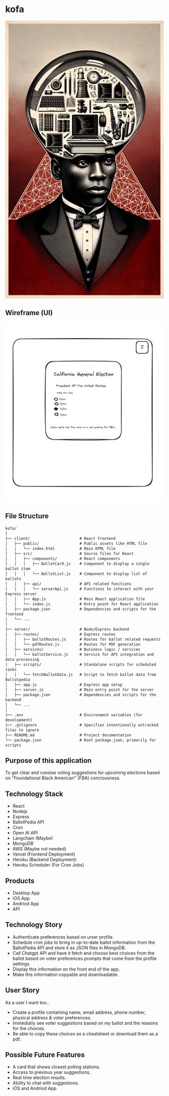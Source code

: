 # kofa
![Kofa Icon](imgs/kofa.png)

## Wireframe (UI)
![Kofa UI Wireframe](imgs/kofa-ui-wirefram.png)

## File Structure
```
kofa/
│
├── client/                      # React frontend
│   ├── public/                  # Public assets like HTML file
│   │   └── index.html           # Main HTML file
│   ├── src/                     # Source files for React
│   │   ├── components/          # React components
│   │   │   ├── BallotCard.js    # Component to display a single ballot item
│   │   │   └── BallotList.js    # Component to display list of ballots
│   │   ├── api/                 # API related functions
│   │   │   └── serverApi.js     # Functions to interact with your Express server
│   │   ├── App.js               # Main React application file
│   │   └── index.js             # Entry point for React application
│   ├── package.json             # Dependencies and scripts for the frontend
│   └── ...
│
├── server/                      # Node/Express backend
│   ├── routes/                  # Express routes
│   │   ├── ballotRoutes.js      # Routes for ballot related requests
│   │   └── pdfRoutes.js         # Routes for PDF generation
│   ├── services/                # Business logic / services
│   │   └── ballotService.js     # Service for API integration and data processing
│   ├── scripts/                 # Standalone scripts for scheduled tasks
│   │   └── fetchBallotData.js   # Script to fetch ballot data from Ballotpedia
│   ├── app.js                   # Express app setup
│   ├── server.js                # Main entry point for the server
│   ├── package.json             # Dependencies and scripts for the backend
│   └── ...
│
├── .env                         # Environment variables (for development)
├── .gitignore                   # Specifies intentionally untracked files to ignore
├── README.md                    # Project documentation
└── package.json                 # Root package.json, primarily for scripts

```
## Purpose of this application
To get clear and consise voting suggestions for upcoming elections based on "Foundational Black American" (FBA) conciousness. 

## Technology Stack
- React
- Nodejs
- Express
- BallotPedia API
- Cron
- Open AI API
- Langchain (Maybe)
- MongoDB
- AWS (Maybe not needed)
- Vercel (Frontend Deployment)
- Heroku (Backend Deployment)
- Heroku Scheduler (For Cron Jobs)

## Products
- Desktop App
- iOS App
- Andriod App
- API

## Technology Story
- Authenticate preferences based on urser profile.
- Schedule cron jobs to bring in up-to-date ballot information from the BallotPedia API and store it as JSON files in MongoDB.
- Call Chatgpt API and have it fetch and choose best choices from the ballot based on voter preferences prompts that come from the profile settings.
- Display this information on the front end of the app.
- Make this information copyable and downloadable.

## User Story
As a user I want too..

- Create a profile containing name, email address, phone number, physical address & voter preferences. 
- Immediatly see voter suggestions based on my ballot and the reasons for the choices.
- Be able to copy these choices as a cheatsheet or download them as a pdf.

## Possible Future Features
- A card that shows closest polling stations.
- Access to previous year suggestions.
- Real time election results.
- Ability to chat with suggestions.
- iOS and Andriod App 